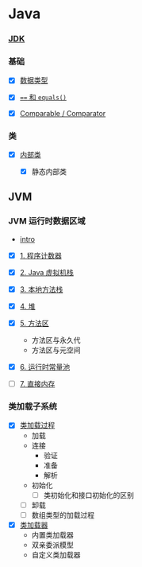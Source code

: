 # Java

### [JDK](/docs/Java/JDK.md)

### 基础

- [x] [数据类型](/docs/Java/基础/数据类型.md)

- [x] [`==` 和 `equals()`](/docs/Java/基础/==和equals().md)

- [x] [Comparable / Comparator](/docs/Java/基础/Comparable_Comparator.md)


### 类

- [x] [内部类](/docs/Java/类/内部类.md)
    - [x] 静态内部类



## JVM

### JVM 运行时数据区域

- [intro](/docs/Java/JVM/JVM运行时数据区域/README.md)

- [x] [1. 程序计数器](/docs/Java/JVM/JVM运行时数据区域/程序计数器.md)

- [x] [2. Java 虚拟机栈](/docs/Java/JVM/JVM运行时数据区域/Java虚拟机栈.md)

- [x] [3. 本地方法栈](/docs/Java/JVM/JVM运行时数据区域/本地方法栈.md)

- [x] [4. 堆](/docs/Java/JVM/JVM运行时数据区域/堆.md)

- [x] [5. 方法区](/docs/Java/JVM/JVM运行时数据区域/方法区.md)
    - 方法区与永久代
    - 方法区与元空间

- [x] [6. 运行时常量池](/docs/Java/JVM/JVM运行时数据区域/运行时常量池.md)

- [ ] [7. 直接内存](/docs/Java/JVM/JVM运行时数据区域/直接内存.md)



### 类加载子系统

- [x] [类加载过程](/docs/Java/JVM/类加载子系统/类加载过程.md)
    - 加载
    - 连接
        - 验证
        - 准备
        - 解析
    - 初始化
        - [ ] 类初始化和接口初始化的区别
    - [ ] 卸载
    - [ ] 数组类型的加载过程

- [x] [类加载器](/docs/Java/JVM/类加载子系统/类加载器.md)
    - 内置类加载器
    - 双亲委派模型
    - 自定义类加载器